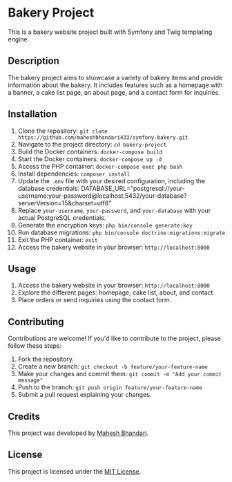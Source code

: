# Bakery Project

This is a bakery website project built with Symfony and Twig templating engine.

## Description

The bakery project aims to showcase a variety of bakery items and provide information about the bakery. It includes features such as a homepage with a banner, a cake list page, an about page, and a contact form for inquiries.

## Installation

1. Clone the repository: `git clone https://github.com/maheshbhandari433/symfony-bakery.git`
2. Navigate to the project directory: `cd bakery-project`
3. Build the Docker containers: `docker-compose build`
4. Start the Docker containers: `docker-compose up -d`
5. Access the PHP container: `docker-compose exec php bash`
6. Install dependencies: `composer install`
7. Update the `.env` file with your desired configuration, including the database credentials:
DATABASE_URL="postgresql://your-username:your-password@localhost:5432/your-database?serverVersion=15&charset=utf8"
8. Replace `your-username`, `your-password`, and `your-database` with your actual PostgreSQL credentials.
9. Generate the encryption keys: `php bin/console generate:key`
10. Run database migrations: `php bin/console doctrine:migrations:migrate`
11. Exit the PHP container: `exit`
12. Access the bakery website in your browser: `http://localhost:8000`

## Usage

1. Access the bakery website in your browser: `http://localhost:8000`
2. Explore the different pages: homepage, cake list, about, and contact.
3. Place orders or send inquiries using the contact form.

## Contributing

Contributions are welcome! If you'd like to contribute to the project, please follow these steps:

1. Fork the repository.
2. Create a new branch: `git checkout -b feature/your-feature-name`
3. Make your changes and commit them: `git commit -m "Add your commit message"`
4. Push to the branch: `git push origin feature/your-feature-name`
5. Submit a pull request explaining your changes.

## Credits

This project was developed by [Mahesh Bhandari](https://github.com/maheshbhandari433).

## License

This project is licensed under the [MIT License](LICENSE).
